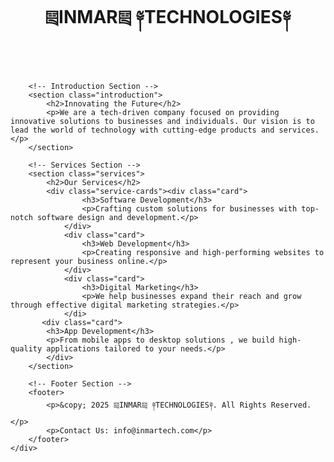 <!DOCTYPE html>
<html lang="en">
<head>
    <meta charset="UTF-8">
    <meta name="viewport" content="width=device-width, initial-scale=0.9">
    <title>༕INMAR༕ ༈TECHNOLOGIES༈ </title>
    <link rel="stylesheet" href="style.css">
</head>
<body>
    <div class="container">
        <!-- Header Section -->
        <header>
            <div class="logo">
                <!-- Symbol of the company -->
                <div class="symbol"></div>
                <h1>༕INMAR༕ ༈TECHNOLOGIES༈</h1>
            </div>
        </header>

        <!-- Introduction Section -->
        <section class="introduction">
            <h2>Innovating the Future</h2>
            <p>We are a tech-driven company focused on providing innovative solutions to businesses and individuals. Our vision is to lead the world of technology with cutting-edge products and services.</p>
        </section>

        <!-- Services Section -->
        <section class="services">
            <h2>Our Services</h2>
            <div class="service-cards"><div class="card">
                    <h3>Software Development</h3>
                    <p>Crafting custom solutions for businesses with top-notch software design and development.</p>
                </div>
                <div class="card">
                    <h3>Web Development</h3>
                    <p>Creating responsive and high-performing websites to represent your business online.</p>
                </div>
                <div class="card">
                    <h3>Digital Marketing</h3>
                    <p>We help businesses expand their reach and grow through effective digital marketing strategies.</p>
                </di>
           <div class="card">
            <h3>App Development</h3>
            <p>From mobile apps to desktop solutions , we build high-quality applications tailored to your needs.</p>
            </div>
        </section>

        <!-- Footer Section -->
        <footer>
            <p>&copy; 2025 ༕INMAR༕ ༈TECHNOLOGIES༈. All Rights Reserved.</p>
            <p>Contact Us: info@inmartech.com</p>
        </footer>
    </div>
</body>
</html>
